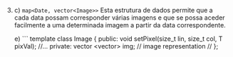 3. c) `map<Date, vector<Image>>` 
	   Esta estrutura de dados permite que a cada data possam corresponder várias imagens e que se possa aceder facilmente a uma determinada imagem a partir da data correspondente.
	   
   e) ```
	   template <class T>
       class Image {
			public:
				void setPixel(size_t lin, size_t col, T pixVal);
				//...
			private:
				vector <vector<T>> img; // image representation
				//
	};
	  ```